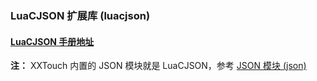 ### LuaCJSON 扩展库 (luacjson)


#### [LuaCJSON 手册地址](http://www.kyne.com.au/~mark/software/lua-cjson-manual.html)

**注：** XXTouch 内置的 JSON 模块就是 LuaCJSON，参考 [JSON 模块 (json) ](/Handbook/json/README.md)

